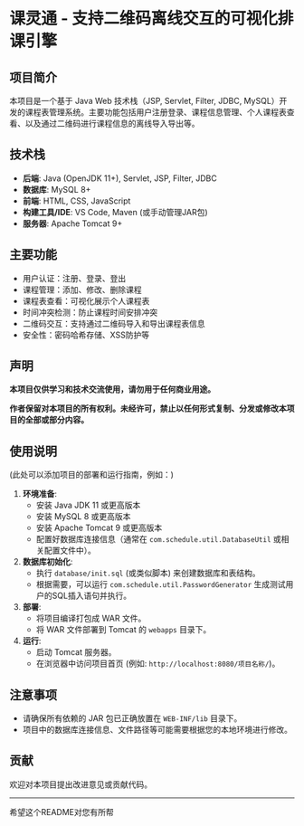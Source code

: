 # 课灵通 - 支持二维码离线交互的可视化排课引擎

## 项目简介

本项目是一个基于 Java Web 技术栈（JSP, Servlet, Filter, JDBC, MySQL）开发的课程表管理系统。主要功能包括用户注册登录、课程信息管理、个人课程表查看、以及通过二维码进行课程信息的离线导入导出等。

## 技术栈

* **后端**: Java (OpenJDK 11+), Servlet, JSP, Filter, JDBC
* **数据库**: MySQL 8+
* **前端**: HTML, CSS, JavaScript
* **构建工具/IDE**: VS Code, Maven (或手动管理JAR包)
* **服务器**: Apache Tomcat 9+

## 主要功能

* 用户认证：注册、登录、登出
* 课程管理：添加、修改、删除课程
* 课程表查看：可视化展示个人课程表
* 时间冲突检测：防止课程时间安排冲突
* 二维码交互：支持通过二维码导入和导出课程表信息
* 安全性：密码哈希存储、XSS防护等

## 声明

**本项目仅供学习和技术交流使用，请勿用于任何商业用途。**

**作者保留对本项目的所有权利。未经许可，禁止以任何形式复制、分发或修改本项目的全部或部分内容。**

## 使用说明

(此处可以添加项目的部署和运行指南，例如：)

1. **环境准备**:
   * 安装 Java JDK 11 或更高版本
   * 安装 MySQL 8 或更高版本
   * 安装 Apache Tomcat 9 或更高版本
   * 配置好数据库连接信息（通常在 `com.schedule.util.DatabaseUtil` 或相关配置文件中）。
2. **数据库初始化**:
   * 执行 `database/init.sql` (或类似脚本) 来创建数据库和表结构。
   * 根据需要，可以运行 `com.schedule.util.PasswordGenerator` 生成测试用户的SQL插入语句并执行。
3. **部署**:
   * 将项目编译打包成 WAR 文件。
   * 将 WAR 文件部署到 Tomcat 的 `webapps` 目录下。
4. **运行**:
   * 启动 Tomcat 服务器。
   * 在浏览器中访问项目首页 (例如: `http://localhost:8080/项目名称/`)。

## 注意事项

* 请确保所有依赖的 JAR 包已正确放置在 `WEB-INF/lib` 目录下。
* 项目中的数据库连接信息、文件路径等可能需要根据您的本地环境进行修改。

## 贡献

欢迎对本项目提出改进意见或贡献代码。

---

希望这个README对您有所帮
